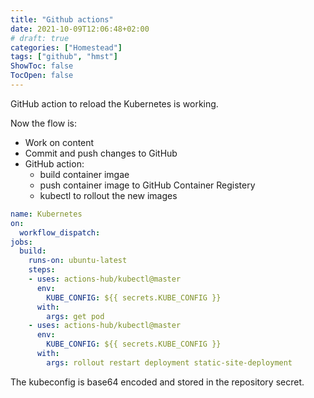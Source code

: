 ```yaml
---
title: "Github actions"
date: 2021-10-09T12:06:48+02:00
# draft: true
categories: ["Homestead"]
tags: ["github", "hmst"]
ShowToc: false
TocOpen: false
---
```


GitHub action to reload the Kubernetes is working.

Now the flow is:
* Work on content
* Commit and push changes to GitHub
* GitHub action:
  * build container imgae
  * push container image to GitHub Container Registery
  * kubectl to rollout the new images


```yaml
name: Kubernetes
on:
  workflow_dispatch:
jobs:
  build:
    runs-on: ubuntu-latest
    steps:
    - uses: actions-hub/kubectl@master
      env:
        KUBE_CONFIG: ${{ secrets.KUBE_CONFIG }}
      with:
        args: get pod
    - uses: actions-hub/kubectl@master
      env:
        KUBE_CONFIG: ${{ secrets.KUBE_CONFIG }}
      with:
        args: rollout restart deployment static-site-deployment
``` 

The kubeconfig is base64 encoded and stored in the repository secret.
